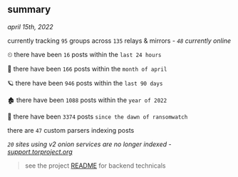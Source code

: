 
## summary
_april 15th, 2022_

currently tracking `95` groups across `135` relays & mirrors - _`48` currently online_

⏲ there have been `16` posts within the `last 24 hours`

🦈 there have been `166` posts within the `month of april`

🪐 there have been `946` posts within the `last 90 days`

🏚 there have been `1088` posts within the `year of 2022`

🦕 there have been `3374` posts `since the dawn of ransomwatch`

there are `47` custom parsers indexing posts

_`20` sites using v2 onion services are no longer indexed - [support.torproject.org](https://support.torproject.org/onionservices/v2-deprecation/)_

> see the project [README](https://github.com/thetanz/ransomwatch#ransomwatch--) for backend technicals
